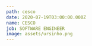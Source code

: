 ```yaml
---
path: cesco
date: 2020-07-19T03:00:00.000Z
name: CESCO
job: SOFTWARE ENGINEER
image: assets/ursinho.png
---
```


